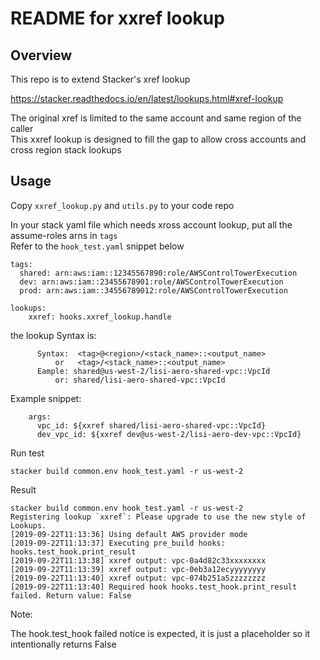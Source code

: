 # README for xxref lookup

## Overview

This repo is to extend Stacker's xref lookup

https://stacker.readthedocs.io/en/latest/lookups.html#xref-lookup

The original xref is limited to the same account and same region of the caller  
This xxref lookup is designed to fill the gap to allow cross accounts and cross region stack lookups

## Usage

Copy `xxref_lookup.py` and `utils.py` to your code repo

In your stack yaml file which needs xross account lookup, put all the assume-roles arns in `tags`  
Refer to the `hook_test.yaml` snippet below
```
tags:
  shared: arn:aws:iam::12345567890:role/AWSControlTowerExecution
  dev: arn:aws:iam::23455678901:role/AWSControlTowerExecution
  prod: arn:aws:iam::34556789012:role/AWSControlTowerExecution

lookups:
    xxref: hooks.xxref_lookup.handle
```

the lookup Syntax is:
```
      Syntax:  <tag>@<region>/<stack_name>::<output_name>
          or   <tag>/<stack_name>::<output_name>
      Eample: shared@us-west-2/lisi-aero-shared-vpc::VpcId
          or: shared/lisi-aero-shared-vpc::VpcId
```
Example snippet:
```
    args:
      vpc_id: ${xxref shared/lisi-aero-shared-vpc::VpcId}
      dev_vpc_id: ${xxref dev@us-west-2/lisi-aero-dev-vpc::VpcId}
```

Run test

```
stacker build common.env hook_test.yaml -r us-west-2
```

Result
```
stacker build common.env hook_test.yaml -r us-west-2
Registering lookup `xxref`: Please upgrade to use the new style of Lookups.
[2019-09-22T11:13:36] Using default AWS provider mode
[2019-09-22T11:13:37] Executing pre_build hooks: hooks.test_hook.print_result
[2019-09-22T11:13:38] xxref output: vpc-0a4d82c33xxxxxxxx
[2019-09-22T11:13:39] xxref output: vpc-0eb3a12ecyyyyyyyy
[2019-09-22T11:13:40] xxref output: vpc-074b251a5zzzzzzzz
[2019-09-22T11:13:40] Required hook hooks.test_hook.print_result failed. Return value: False
```

Note:

The hook.test_hook failed notice is expected, it is just a placeholder so it intentionally returns False  
